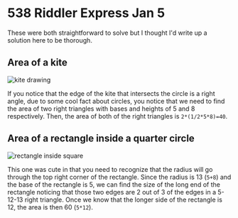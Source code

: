 # 538 Riddler Express Jan  5
These were both straightforward to solve but I thought I'd write up a solution
here to be thorough.

## Area of a kite

![kite drawing](https://espnfivethirtyeight.files.wordpress.com/2018/01/roeder-riddler-0104-2.png)

If you notice that the edge of the kite that intersects the circle is a right
angle, due to some cool fact about circles, you notice that we need to find the
area of two right triangles with bases and heights of 5 and 8 respectively.
Then, the area of both of the right triangles is `2*(1/2*5*8)=40`.

## Area of a rectangle inside a quarter circle

![rectangle inside square](https://espnfivethirtyeight.files.wordpress.com/2018/01/roeder-riddler-0104-1.png)

This one was cute in that you need to recognize that the radius will go through
the top right corner of the rectangle. Since the radius is 13 (`5+8`) and the
base of the rectangle is 5, we can find the size of the long end of the
rectangle noticing that those two edges are 2 out of 3 of the edges in a 5-12-13
right triangle. Once we know that the longer side of the rectangle is 12, the
area is then 60 (`5*12`).
